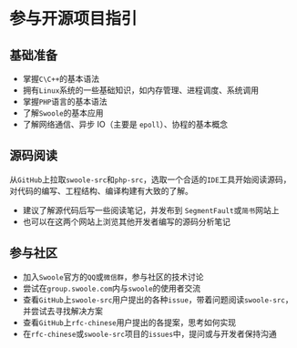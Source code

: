 # 参与开源项目指引

基础准备
-----
* 掌握`C\C++`的基本语法
* 拥有`Linux`系统的一些基础知识，如内存管理、进程调度、系统调用
* 掌握`PHP`语言的基本语法
* 了解`Swoole`的基本应用
* 了解网络通信、异步 IO（主要是 `epoll`）、协程的基本概念

源码阅读
-----
从`GitHub`上拉取`swoole-src`和`php-src`，选取一个合适的`IDE`工具开始阅读源码，对代码的编写、工程结构、编译构建有大致的了解。

* 建议了解源代码后写一些阅读笔记，并发布到 `SegmentFault`或`简书`网站上
* 也可以在这两个网站上浏览其他开发者编写的源码分析笔记

参与社区
-----
* 加入`Swoole`官方的`QQ`或`微信群`，参与社区的技术讨论
* 尝试在`group.swoole.com`内与`swoole`的使用者交流
* 查看`GitHub`上`swoole-src`用户提出的各种`issue`，带着问题阅读`swoole-src`，并尝试去寻找解决方案
* 查看`GitHub`上`rfc-chinese`用户提出的各提案，思考如何实现
* 在`rfc-chinese`或`swoole-src`项目的`issues`中，提问或与开发者保持沟通


